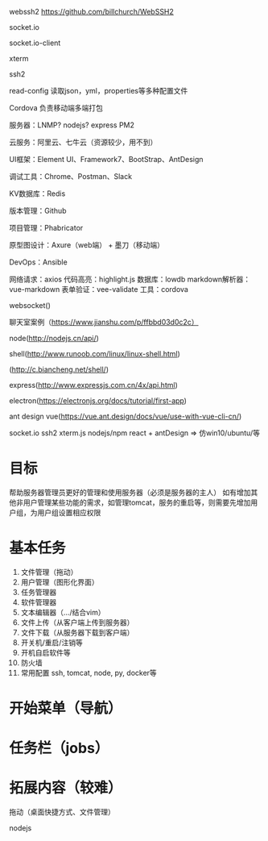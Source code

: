 webssh2  https://github.com/billchurch/WebSSH2

﻿socket.io

socket.io-client

xterm

ssh2 

read-config 读取json，yml，properties等多种配置文件


Cordova 负责移动端多端打包

服务器：LNMP? nodejs? express PM2

云服务：阿里云、七牛云（资源较少，用不到）

UI框架：Element UI、Framework7、BootStrap、AntDesign

调试工具：Chrome、Postman、Slack

KV数据库：Redis

版本管理：Github

项目管理：Phabricator

原型图设计：Axure（web端） + 墨刀（移动端）

DevOps：Ansible



网络请求：axios
代码高亮：highlight.js
数据库：lowdb
markdown解析器：vue-markdown
表单验证：vee-validate
工具：cordova 

websocket()

聊天室案例（https://www.jianshu.com/p/ffbbd03d0c2c）

node(http://nodejs.cn/api/)

shell(http://www.runoob.com/linux/linux-shell.html)

(http://c.biancheng.net/shell/)

express(http://www.expressjs.com.cn/4x/api.html)

electron(https://electronjs.org/docs/tutorial/first-app)

ant design vue(https://vue.ant.design/docs/vue/use-with-vue-cli-cn/)



socket.io
ssh2
xterm.js
nodejs/npm
react + antDesign => 仿win10/ubuntu/等

# 目标
帮助服务器管理员更好的管理和使用服务器（必须是服务器的主人）
如有增加其他非用户管理某些功能的需求，如管理tomcat，服务的重启等，则需要先增加用户组，为用户组设置相应权限
# 基本任务
1. 文件管理（拖动）
2. 用户管理（图形化界面）
3. 任务管理器
4. 软件管理器
5. 文本编辑器（.../结合vim）
6. 文件上传（从客户端上传到服务器）
7. 文件下载（从服务器下载到客户端）
8. 开关机/重启/注销等
9. 开机自启软件等
10. 防火墙
11. 常用配置 ssh, tomcat, node, py, docker等

# 开始菜单（导航）
# 任务栏（jobs）


# 拓展内容（较难）
拖动（桌面快捷方式、文件管理）

nodejs
